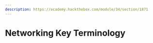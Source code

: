 ```yaml
---
description: https://academy.hackthebox.com/module/34/section/1871
---
```


# Networking Key Terminology

